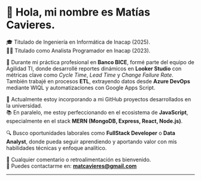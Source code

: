 # 👋 Hola, mi nombre es Matías Cavieres.

🎓 Titulado de Ingeniería en Informática de Inacap (2025).  
🧑‍💻 Titulado como Analista Programador en Inacap (2023).

💼 Durante mi práctica profesional en **Banco BICE**, formé parte del equipo de Agilidad TI, donde desarrollé reportes dinámicos en **Looker Studio** con métricas clave como *Cycle Time*, *Lead Time* y *Change Failure Rate*. También trabajé en procesos **ETL**, extrayendo datos desde **Azure DevOps** mediante WIQL y automatizaciones con Google Apps Script.

🚀 Actualmente estoy incorporando a mi GitHub proyectos desarrollados en la universidad.  
📚 En paralelo, me estoy perfeccionando en el ecosistema de **JavaScript**, especialmente en el stack **MERN (MongoDB, Express, React, Node.js)**.

🔍 Busco oportunidades laborales como **FullStack Developer** o **Data Analyst**, donde pueda seguir aprendiendo y aportando valor con mis habilidades técnicas y enfoque analítico.

💬 Cualquier comentario o retroalimentación es bienvenido.  
📧 Puedes contactarme en: **matcavieres@gmail.com**

---
